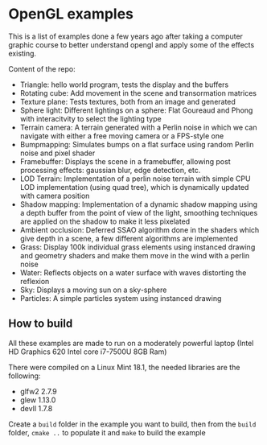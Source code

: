 # OpenGL examples
This is a list of examples done a few years ago after taking a computer graphic course to better understand opengl and apply some of the effects existing.

Content of the repo:

- Triangle: hello world program, tests the display and the buffers
- Rotating cube: Add movement in the scene and transormation matrices
- Texture plane: Tests textures, both from an image and generated
- Sphere light: Different lightings on a sphere: Flat Goureaud and Phong with interacitvity to select the lighting type
- Terrain camera: A terrain generated with a Perlin noise in which we can navigate with either a free moving camera or a FPS-style one
- Bumpmapping: Simulates bumps on a flat surface using random Perlin noise and pixel shader
- Framebuffer: Displays the scene in a framebuffer, allowing post processing effects: gaussian blur, edge detection, etc.
- LOD Terrain: Implementation of a perlin noise terrain with simple CPU LOD implementation (using quad tree), which is dynamically updated with camera position
- Shadow mapping: Implementation of a dynamic shadow mapping using a depth buffer from the point of view of the light, smoothing techniques are applied on the shadow to make it less pixelated
- Ambient occlusion: Deferred SSAO algorithm done in the shaders which give depth in a scene, a few different algorithms are implemented
- Grass: Display 100k individual grass elements using instanced drawing and geometry shaders and make them move in the wind with a perlin noise
- Water: Reflects objects on a water surface with waves distorting the reflexion
- Sky: Displays a moving sun on a sky-sphere
- Particles: A simple particles system using instanced drawing

## How to build
All these examples are made to run on a moderately powerful laptop (Intel HD Graphics 620 Intel core i7-7500U 8GB Ram)

There were compiled on a Linux Mint 18.1, the needed libraries are the following:

- glfw2 2.7.9
- glew 1.13.0
- devIl 1.7.8

Create a `build` folder in the example you want to build, then from the `build` folder, `cmake ..` to populate it and `make` to build the example
